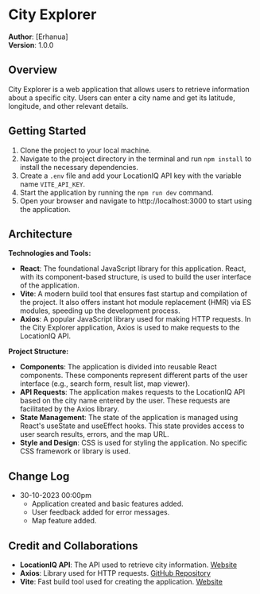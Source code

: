 # City Explorer

**Author**: [Erhanua]  
**Version**: 1.0.0

## Overview
City Explorer is a web application that allows users to retrieve information about a specific city. Users can enter a city name and get its latitude, longitude, and other relevant details.

## Getting Started
1. Clone the project to your local machine.
2. Navigate to the project directory in the terminal and run `npm install` to install the necessary dependencies.
3. Create a `.env` file and add your LocationIQ API key with the variable name `VITE_API_KEY`.
4. Start the application by running the `npm run dev` command.
5. Open your browser and navigate to http://localhost:3000 to start using the application.

## Architecture

**Technologies and Tools:**
- **React**: The foundational JavaScript library for this application. React, with its component-based structure, is used to build the user interface of the application.
- **Vite**: A modern build tool that ensures fast startup and compilation of the project. It also offers instant hot module replacement (HMR) via ES modules, speeding up the development process.
- **Axios**: A popular JavaScript library used for making HTTP requests. In the City Explorer application, Axios is used to make requests to the LocationIQ API.

**Project Structure:**
- **Components**: The application is divided into reusable React components. These components represent different parts of the user interface (e.g., search form, result list, map viewer).
- **API Requests**: The application makes requests to the LocationIQ API based on the city name entered by the user. These requests are facilitated by the Axios library.
- **State Management**: The state of the application is managed using React's useState and useEffect hooks. This state provides access to user search results, errors, and the map URL.
- **Style and Design**: CSS is used for styling the application. No specific CSS framework or library is used.

## Change Log
- 30-10-2023 00:00pm
  - Application created and basic features added.
  - User feedback added for error messages.
  - Map feature added.

## Credit and Collaborations
- **LocationIQ API**: The API used to retrieve city information. [Website](#)
- **Axios**: Library used for HTTP requests. [GitHub Repository](#)
- **Vite**: Fast build tool used for creating the application. [Website](#)




